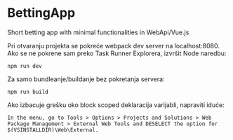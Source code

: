 # BettingApp
Short betting app with minimal functionalities in WebApi/Vue.js

Pri otvaranju projekta se pokreće webpack dev server na localhost:8080.
Ako se ne pokrene sam preko Task Runner Explorera, izvršit Node naredbu:
```
npm run dev
```
Za samo bundleanje/buildanje bez pokretanja servera:
```
npm run build
```
Ako izbacuje grešku oko block scoped deklaracija varijabli, napraviti iduće:
```
In the menu, go to Tools > Options > Projects and Solutions > Web Package Management > External Web Tools and DESELECT the option for $(VSINSTALLDIR)\Web\External.
```
